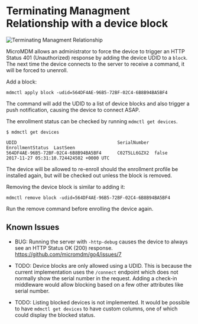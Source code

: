 # Terminating Managment Relationship with a device block

![Terminating Managment Relationship](https://user-images.githubusercontent.com/1526945/33252691-acfa1952-d30d-11e7-800a-c9a271d697b5.png)

MicroMDM allows an administrator to force the device to trigger an HTTP Status 401 (Unauthorized) response by adding the device UDID to a `block`. The next time the device connects to the server to receive a command, it will be forced to unenroll.

Add a block:

```shell
mdmctl apply block -udid=564DF4AE-96B5-72BF-02C4-6B8B94BA5BF4
```

The command will add the UDID to a list of device blocks and also trigger a push notification, causing the device to connect ASAP.

The enrollment status can be checked by running `mdmctl get devices`.

```shell
$ mdmctl get devices

UDID                                      SerialNumber  EnrollmentStatus  LastSeen
564DF4AE-96B5-72BF-02C4-6B8B94BA5BF4      C02T5LL6GZX2  false             2017-11-27 05:31:10.724424502 +0000 UTC
```

The device will be allowed to re-enroll should the enrollment profile be installed again, but will be checked out unless the block is removed.

Removing the device block is similar to adding it:

```shell
mdmctl remove block -udid=564DF4AE-96B5-72BF-02C4-6B8B94BA5BF4
```

Run the remove command before enrolling the device again.

## Known Issues

- BUG: Running the server with `-http-debug` causes the device to always see an HTTP Status OK (200) response. <https://github.com/micromdm/go4/issues/7>

- TODO: Device blocks are only allowed using a UDID. This is because the current implementation uses the `/connect` endpoint which does not normally show the serial number in the request. Adding a check-in middleware would allow blocking based on a few other attributes like serial number.

- TODO: Listing blocked devices is not implemented. It would be possible to have `mdmctl get devices` to have custom columns, one of which could display the blocked status.
